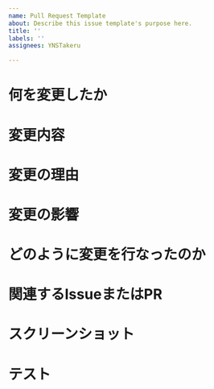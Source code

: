 ```yaml
---
name: Pull Request Template
about: Describe this issue template's purpose here.
title: ''
labels: ''
assignees: YNSTakeru

---
```


# 何を変更したか
# 変更内容
# 変更の理由
# 変更の影響
# どのように変更を行なったのか
# 関連するIssueまたはPR
# スクリーンショット
# テスト
